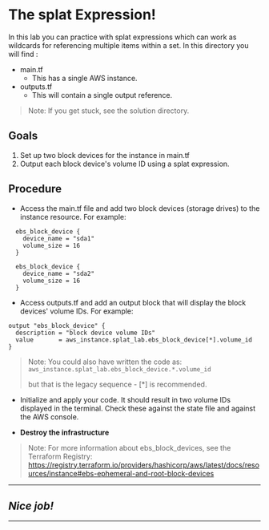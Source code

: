 # The splat Expression!
In this lab you can practice with splat expressions which can work as wildcards for referencing multiple items within a set.
In this directory you will find :
- main.tf 
  - This has a single AWS instance. 
- outputs.tf
  - This will contain a single output reference.

> Note: If you get stuck, see the solution directory.

## Goals
1. Set up two block devices for the instance in main.tf
2. Output each block device's volume ID using a splat expression.

## Procedure
- Access the main.tf file and add two block devices (storage drives) to the instance resource. For example:
```
  ebs_block_device {
    device_name = "sda1"
    volume_size = 16
  }

  ebs_block_device {
    device_name = "sda2"
    volume_size = 16
  }
```

- Access outputs.tf and add an output block that will display the block devices' volume IDs. For example:
```
output "ebs_block_device" {
  description = "block device volume IDs"
  value       = aws_instance.splat_lab.ebs_block_device[*].volume_id
}
```

> Note: You could also have written the code as:
> `aws_instance.splat_lab.ebs_block_device.*.volume_id`
>
> but that is the legacy sequence - [*] is recommended.

- Initialize and apply your code. It should result in two volume IDs displayed in the terminal. Check these against the state file and against the AWS console. 

- **Destroy the infrastructure**

> Note: For more information about ebs_block_devices, see the Terraform Registry: https://registry.terraform.io/providers/hashicorp/aws/latest/docs/resources/instance#ebs-ephemeral-and-root-block-devices

---
## *Nice job!*
---